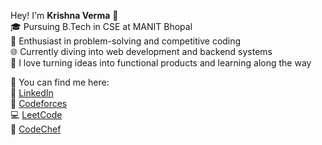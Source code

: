 Hey! I'm **Krishna Verma** 👋  
🎓 Pursuing B.Tech in CSE at MANIT Bhopal  
🧠 Enthusiast in problem-solving and competitive coding  
🌐 Currently diving into web development and backend systems  
💭 I love turning ideas into functional products and learning along the way  

📌 You can find me here:  
🔗 [LinkedIn](https://www.linkedin.com/in/krishna-verma-04a78929a/)  
🏁 [Codeforces](https://codeforces.com/profile/krishnaverma)  
💻 [LeetCode](https://leetcode.com/Krishna__Verma)  
🥇 [CodeChef](https://www.codechef.com/users/krishna_verma1)
